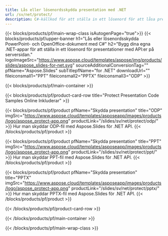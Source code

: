 ```yaml
---
title: Lås eller lösenordsskydda presentation med .NET
url: /sv/net/protect/
description: C#-källkod för att ställa in ett lösenord för att låsa presentationen
---
```


{{< blocks/products/pf/main-wrap-class isAutogenPage="true">}}
{{< blocks/products/pf/upper-banner h1="Lås eller lösenordsskydda PowerPoint- och OpenOffice-dokument med C#" h2="Bygg dina egna .NET-appar för att ställa in ett lösenord för presentationer med API:er på serversidan." logoImageSrc="https://www.aspose.cloud/templates/aspose/img/products/slides/aspose_slides-for-net.svg" sourceAdditionalConversionTag="" pfName="Aspose.Slides" subTitlepfName="for .NET" downloadUrl="" fileiconsmall1="PPT" fileiconsmall2="PPTX" fileiconsmall3="ODP" >}}

{{< blocks/products/pf/main-container >}}

{{< blocks/products/pf/product-card-row title="Protect Presentation Code Samples Online Inkluderar" >}}

{{< blocks/products/pf/product pfName="Skydda presentation" title="ODP" imgSrc="https://www.aspose.cloud/templates/asposeapp/images/products/logo/aspose_protect-app.png" productLink="/slides/sv/net/protect/odp/" >}}
Hur man skyddar ODP-fil med Aspose.Slides för .NET API.
{{< /blocks/products/pf/product >}}

{{< blocks/products/pf/product pfName="Skydda presentation" title="PPT" imgSrc="https://www.aspose.cloud/templates/asposeapp/images/products/logo/aspose_protect-app.png" productLink="/slides/sv/net/protect/ppt/" >}}
Hur man skyddar PPT-fil med Aspose.Slides för .NET API.
{{< /blocks/products/pf/product >}}

{{< blocks/products/pf/product pfName="Skydda presentation" title="PPTX" imgSrc="https://www.aspose.cloud/templates/asposeapp/images/products/logo/aspose_protect-app.png" productLink="/slides/sv/net/protect/pptx/" >}}
Hur man skyddar PPTX-fil med Aspose.Slides för .NET API.
{{< /blocks/products/pf/product >}}



{{< /blocks/products/pf/product-card-row >}}

{{< /blocks/products/pf/main-container >}}
    
{{< /blocks/products/pf/main-wrap-class >}}